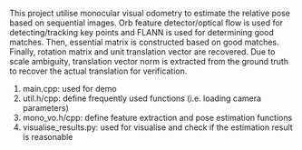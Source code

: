 
This project utilise monocular visual odometry to estimate the relative pose based on sequential images. Orb feature detector/optical flow is used for detecting/tracking key points and FLANN is used for determining good matches. Then, essential matrix is constructed based on good matches. Finally, rotation matrix and unit translation vector are recovered. Due to scale ambiguity, translation vector norm is extracted from the ground truth to recover the actual translation for verification.

1. main.cpp: used for demo
2. util.h/cpp: define frequently used functions (i.e. loading camera parameters)
3. mono_vo.h/cpp: define feature extraction and pose estimation functions
4. visualise_results.py: used for visualise and check if the estimation result is reasonable
